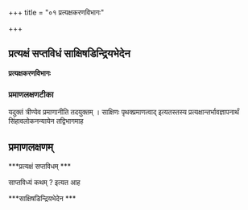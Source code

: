 +++
title = "०१ प्रत्यक्षकरणविभागः"

+++


## प्रत्यक्षं सप्तविधं साक्षिषडिन्द्रियभेदेन

**प्रत्यक्षकरणविभागः** 

### **प्रमाणलक्षणटीका**

यदुक्तं त्रीण्येव प्रमाणानीति तदयुक्तम् । साक्षिणः पृथक्प्रमाणत्वाद् इत्यतस्तस्य प्रत्यक्षान्तर्भावज्ञापनार्थं सिंहावलोकनन्यायेन तद्विभागमाह

## प्रमाणलक्षणम्

***प्रत्यक्षं सप्तविधम् ***

साप्तविध्यं कथम् ? इत्यत आह

***साक्षिषडिन्द्रियभेदेन ***


